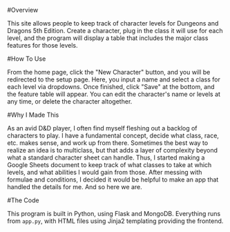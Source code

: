 #Overview

This site allows people to keep track of character levels for Dungeons and Dragons 5th Edition.
Create a character, plug in the class it will use for each level, and the program will display a
table that includes the major class features for those levels.


#How To Use

From the home page, click the "New Character" button, and you will be redirected to the setup page.
Here, you input a name and select a class for each level via dropdowns. Once finished, click "Save"
at the bottom, and the feature table will appear. You can edit the character's name or levels at
any time, or delete the character altogether.


#Why I Made This

As an avid D&D player, I often find myself fleshing out a backlog of characters to play. I have a
fundamental concept, decide what class, race, etc. makes sense, and work up from there. Sometimes
the best way to realize an idea is to multiclass, but that adds a layer of complexity beyond what
a standard character sheet can handle. Thus, I started making a Google Sheets document to keep
track of what classes to take at which levels, and what abilities I would gain from those. After
messing with formulae and conditions, I decided it would be helpful to make an app that handled the
details for me. And so here we are.


#The Code

This program is built in Python, using Flask and MongoDB. Everything runs from `app.py`, with HTML
files using Jinja2 templating providing the frontend.